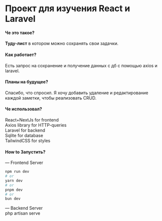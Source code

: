 # Проект для изучения React и Laravel

#### Че это такое?
**Туду-лист** в котором можно сохранять свои задачки.

#### Как работает?
Есть запрос на сохранение и получение данных с дб с помощью axios и laravel.

#### Планы на будущее?
Спасибо, что спросил. Я хочу добавить удаление и редактирование каждой заметки, чтобы реализовать CRUD.

#### Че использовал?

React+NextJs for frontend <br/>
Axios library for HTTP-queries <br/>
Laravel for backend <br/>
Sqlite for database <br/>
TailwindCSS for styles <br/>

#### How to Запустить?

— Frontend Server 

```bash
npm run dev
# or
yarn dev
# or
pnpm dev
# or
bun dev
```

— Backend Server <br/>
php artisan serve

